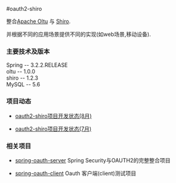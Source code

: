 #oauth2-shiro


整合<a href="http://oltu.apache.org/">Apache Oltu</a> 与 <a href="http://shiro.apache.org/">Shiro</a>.

并根据不同的应用场景提供不同的实现(如web场景,移动设备).

<div>
    <h3>主要技术及版本</h3>
    Spring -- 3.2.2.RELEASE
    <br/>
    oltu  -- 1.0.0
    <br/>
    shiro -- 1.2.3
    <br/>
    MySQL -- 5.6
</div>

<div>
    <h3>项目动态</h3>
    <ul>
        <li><p><a href="http://andaily.com/blog/?p=325">oauth2-shiro项目开发状态(8月)</a></p></li>
        <li><p><a href="http://andaily.com/blog/?p=312">oauth2-shiro项目开发状态(7月)</a></p></li>
    </ul>
</div>

<div>
    <h3>相关项目</h3>
    <ul>
        <li><p><a href="http://git.oschina.net/shengzhao/spring-oauth-server">spring-oauth-server</a> Spring Security与OAUTH2的完整整合项目</p></li>
        <li><p><a href="http://git.oschina.net/mkk/spring-oauth-client">spring-oauth-client</a> Oauth 客户端(client)测试项目</p></li>
    </ul>
</div>
